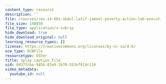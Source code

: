 ```yaml
---
content_type: resource
description: ''
file: /courses/res-14-001-abdul-latif-jameel-poverty-action-lab-executive-training-evaluating-social-programs-2009-spring-2009/0d37fcbe945683a92b70553ef614c110_UZzWXYgQ4YM.srt
file_size: 148858
file_type: application/x-subrip
hide_download: true
hide_download_original: null
learning_resource_types: []
license: https://creativecommons.org/licenses/by-nc-sa/4.0/
ocw_type: OCWFile
resourcetype: Other
title: 3play caption file
uid: 0d37fcbe-9456-83a9-2b70-553ef614c110
video_metadata:
  youtube_id: null
---
```

